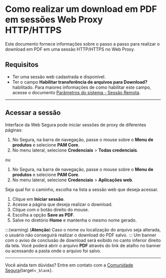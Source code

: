 # Como realizar um download em PDF em sessões Web Proxy HTTP/HTTPS

Este documento fornece informações sobre o passo a passo para realizar o download em PDF em uma sessão HTTP/HTTPS no Web Proxy.

## Requisitos

* Ter uma sessão web cadastrada e disponível.
* Ter o campo **Habilitar transferência de arquivos para Download?** habilitado. Para maiores informações de como habilitar este campo, acesse o documento [Parâmetros do sistema - Sessão Remota](/v4/docs/pt/pam-session-proxy-settings).

---
## Acessar a sessão
Interface da Web Segura pode iniciar sessões de proxy de diferentes páginas:

1. No Segura, na barra de navegação, passe o mouse sobre o **Menu de produtos** e selecione **PAM Core**.
2. No menu lateral, selecione **Credenciais** > **Todas credenciais**.

ou

1. No Segura, na barra de navegação, passe o mouse sobre o **Menu de produtos** e selecione **PAM Core**.
2. No menu lateral, selecione **Credenciais** > **Aplicações web**.


Seja qual for o caminho, escolha na lista a sessão web que deseja acessar.

1. Clique em **Iniciar sessão**.
2. Acesse a página que deseja realizar o download.
3. Clique com o botão direito do mouse.
4. Escolha a opção **Save as PDF**.
5. Salve no diretório **Home** e mantenha o mesmo nome gerado.

:::(warning) (**Atenção**)
Caso o nome ou localização do arquivo seja alterada, o usuário não conseguirá realizar o download do PDF salvo.
:::
Um banner com o aviso de conclusão de download será exibido no canto inferior direito da tela. Você poderá abrir o arquivo **PDF** através do link de atalho no banner ou acessando a pasta onde o arquivo foi salvo.

---
Você ainda tem dúvidas? Entre em contato com a [Comunidade Segura](https://community.Segura.io/){target=`_blank`}.